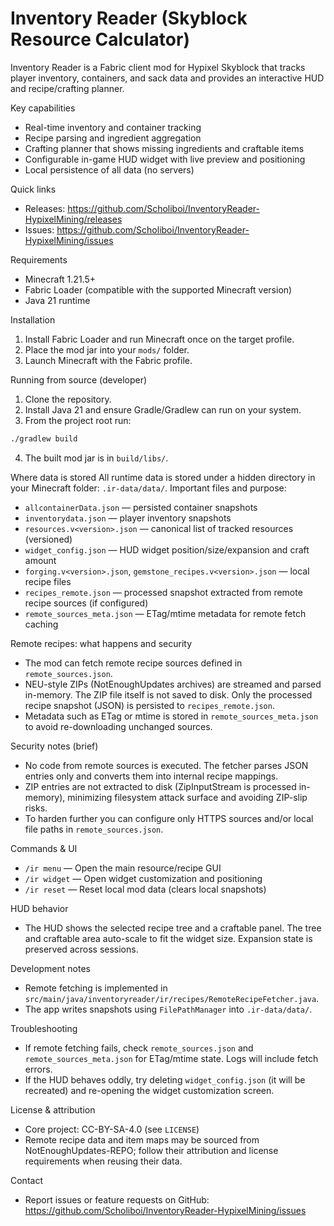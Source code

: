 # Inventory Reader (Skyblock Resource Calculator)

Inventory Reader is a Fabric client mod for Hypixel Skyblock that tracks player inventory, containers, and sack data and provides an interactive HUD and recipe/crafting planner.

Key capabilities
- Real-time inventory and container tracking
- Recipe parsing and ingredient aggregation
- Crafting planner that shows missing ingredients and craftable items
- Configurable in-game HUD widget with live preview and positioning
- Local persistence of all data (no servers)

Quick links
- Releases: https://github.com/Scholiboi/InventoryReader-HypixelMining/releases
- Issues: https://github.com/Scholiboi/InventoryReader-HypixelMining/issues

Requirements
- Minecraft 1.21.5+
- Fabric Loader (compatible with the supported Minecraft version)
- Java 21 runtime

Installation
1. Install Fabric Loader and run Minecraft once on the target profile.
2. Place the mod jar into your `mods/` folder.
3. Launch Minecraft with the Fabric profile.

Running from source (developer)
1. Clone the repository.
2. Install Java 21 and ensure Gradle/Gradlew can run on your system.
3. From the project root run:

```bash
./gradlew build
```

4. The built mod jar is in `build/libs/`.

Where data is stored
All runtime data is stored under a hidden directory in your Minecraft folder: `.ir-data/data/`.
Important files and purpose:
- `allcontainerData.json` — persisted container snapshots
- `inventorydata.json` — player inventory snapshots
- `resources.v<version>.json` — canonical list of tracked resources (versioned)
- `widget_config.json` — HUD widget position/size/expansion and craft amount
- `forging.v<version>.json`, `gemstone_recipes.v<version>.json` — local recipe files
- `recipes_remote.json` — processed snapshot extracted from remote recipe sources (if configured)
- `remote_sources_meta.json` — ETag/mtime metadata for remote fetch caching

Remote recipes: what happens and security
- The mod can fetch remote recipe sources defined in `remote_sources.json`.
- NEU-style ZIPs (NotEnoughUpdates archives) are streamed and parsed in-memory. The ZIP file itself is not saved to disk. Only the processed recipe snapshot (JSON) is persisted to `recipes_remote.json`.
- Metadata such as ETag or mtime is stored in `remote_sources_meta.json` to avoid re-downloading unchanged sources.

Security notes (brief)
- No code from remote sources is executed. The fetcher parses JSON entries only and converts them into internal recipe mappings.
- ZIP entries are not extracted to disk (ZipInputStream is processed in-memory), minimizing filesystem attack surface and avoiding ZIP-slip risks.
- To harden further you can configure only HTTPS sources and/or local file paths in `remote_sources.json`.

Commands & UI
- `/ir menu` — Open the main resource/recipe GUI
- `/ir widget` — Open widget customization and positioning
- `/ir reset` — Reset local mod data (clears local snapshots)

HUD behavior
- The HUD shows the selected recipe tree and a craftable panel. The tree and craftable area auto-scale to fit the widget size. Expansion state is preserved across sessions.

Development notes
- Remote fetching is implemented in `src/main/java/inventoryreader/ir/recipes/RemoteRecipeFetcher.java`.
- The app writes snapshots using `FilePathManager` into `.ir-data/data/`.

Troubleshooting
- If remote fetching fails, check `remote_sources.json` and `remote_sources_meta.json` for ETag/mtime state. Logs will include fetch errors.
- If the HUD behaves oddly, try deleting `widget_config.json` (it will be recreated) and re-opening the widget customization screen.

License & attribution
- Core project: CC-BY-SA-4.0 (see `LICENSE`)
- Remote recipe data and item maps may be sourced from NotEnoughUpdates-REPO; follow their attribution and license requirements when reusing their data.

Contact
- Report issues or feature requests on GitHub: https://github.com/Scholiboi/InventoryReader-HypixelMining/issues
